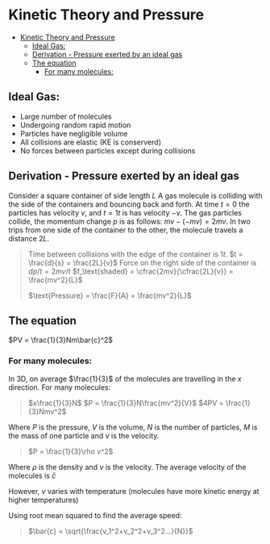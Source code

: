 # Kinetic Theory and Pressure

- [Kinetic Theory and Pressure](#kinetic-theory-and-pressure)
  - [Ideal Gas:](#ideal-gas)
  - [Derivation - Pressure exerted by an ideal gas](#derivation---pressure-exerted-by-an-ideal-gas)
  - [The equation](#the-equation)
    - [For many molecules:](#for-many-molecules)


## Ideal Gas:
* Large number of molecules
* Undergoing random rapid motion
* Particles have negligible volume
* All collisions are elastic (KE is conserverd)
* No forces between particles except during collisions

## Derivation - Pressure exerted by an ideal gas

Consider a square container of side length $L$
A gas molecule is colliding with the side of the containers and bouncing back and forth.
At time $t = 0$ the particles has velocity $v$, and $t = 1t$ is has velocity $-v$.
The gas particles collide, the momentum change $p$ is as follows: $mv-(-mv)=2mv$.
In two trips from one side of the container to the other, the molecule travels a distance $2L$.

>Time between collisions with the edge of the container is $1t$.
>$t = \frac{d}{s} = \frac{2L}{v}$
>Force on the right side of the container is $dp/t = 2mv/t$
$f_\text{shaded} = \cfrac{2mv}{\cfrac{2L}{v}} = \frac{mv^2}{L}$
>
>$\text{Pressure} = \frac{F}{A} = \frac{mv^2}{L}$

## The equation
$PV = \frac{1}{3}Nm\bar{c}^2$

### For many molecules:
In 3D, on average $\frac{1}{3}$ of the molecules are travelling in the $x$ direction.
For many molecules:
>$x\frac{1}{3}N$
$P = \frac{1}{3}N\frac{mv^2}{V}$
$4PV = \frac{1}{3}Nmv^2$

Where $P$ is the pressure, $V$ is the volume, $N$ is the number of particles, $M$ is the mass of one particle and $v$ is the velocity.
>$P = \frac{1}{3}\rho v^2$

Where $\rho$ is the density and $v$ is the velocity.
The average velocity of the molecules is $\bar{c}$

$\mathbb{\text{However}}$, $v$ varies with temperature (molecules have more kinetic energy at higher temperatures)

Using root mean squared to find the average speed:
>$\bar{c} = \sqrt{\frac{v_1^2+v_2^2+v_3^2...}{N}}$
